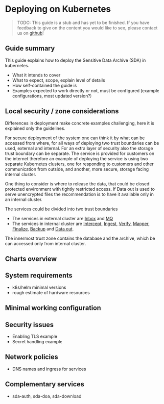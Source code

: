 # Deploying on Kubernetes

> TODO:
> This guide is a stub and has yet to be finished.
> If you have feedback to give on the content you would like to see, please contact us on
> [github](https://github.com/neicnordic/neic-sda)!


## Guide summary

This guide explains how to deploy the Sensitive Data Archive (SDA) in kubernetes.
- What it intends to cover
- What to expect, scope, explain level of details
- How self-contained the guide is
- Examples expected to work directly or not, must be configured (example configurations, most updated version?)

## Local security / zone considerations

Differences in deployment make concrete examples challenging, here it is explained only the guidelines.

For secure deployment of the system one can think it by what can be accessed from where, for all ways of deploying two trust boundaries can be used, external and internal. For an extra layer of security also the storage trust boundary can be separate. The service is provided for customers on the internet therefore an example of deploying the service is using two separate Kubernetes clusters, one for responding to customers and other communication from outside, and another, more secure, storage facing internal cluster.

One thing to consider is where to release the data, that could be closed protected environment with tightly restricted access. If Data out is used to serve unencrypted files the recommendation is to have it available only in an internal cluster.

The services could be divided into two trust boundaries
- The services in external cluster are [Inbox](/docs/submission.md#submission-inbox ) and [MQ](/docs/connection.md#local-message-broker)
- The services in internal cluster are [Intercept](/docs/services/intercept.md), [Ingest](/docs/services/ingest.md), [Verify](/docs/services/verify.md), [Mapper](/docs/services/mapper.md), [Finalize](/docs/services/finalize.md), [Backup](/docs/services/backup.md) and [Data out](/docs/dataout.md).

The innermost trust zone contains the database and the archive, which be can accessed only from internal cluster.



## Charts overview

## System requirements

 - k8s/helm minimal versions
 - rough estimate of hardware resources

## Minimal working configuration

## Security issues

 - Enabling TLS example
 - Secret handling example

## Network policies

 - DNS names and ingress for services

## Complementary services

 - sda-auth, sda-doa, sda-download


